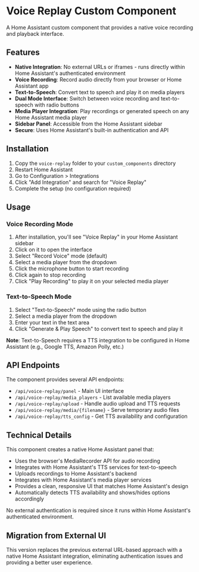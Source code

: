 # Voice Replay Custom Component

A Home Assistant custom component that provides a native voice recording and playback interface.

## Features

- **Native Integration**: No external URLs or iframes - runs directly within Home Assistant's authenticated environment
- **Voice Recording**: Record audio directly from your browser or Home Assistant app
- **Text-to-Speech**: Convert text to speech and play it on media players
- **Dual Mode Interface**: Switch between voice recording and text-to-speech with radio buttons
- **Media Player Integration**: Play recordings or generated speech on any Home Assistant media player
- **Sidebar Panel**: Accessible from the Home Assistant sidebar
- **Secure**: Uses Home Assistant's built-in authentication and API

## Installation

1. Copy the `voice-replay` folder to your `custom_components` directory
2. Restart Home Assistant
3. Go to Configuration > Integrations
4. Click "Add Integration" and search for "Voice Replay"
5. Complete the setup (no configuration required)

## Usage

### Voice Recording Mode

1. After installation, you'll see "Voice Replay" in your Home Assistant sidebar
2. Click on it to open the interface
3. Select "Record Voice" mode (default)
4. Select a media player from the dropdown
5. Click the microphone button to start recording
6. Click again to stop recording
7. Click "Play Recording" to play it on your selected media player

### Text-to-Speech Mode

1. Select "Text-to-Speech" mode using the radio button
2. Select a media player from the dropdown
3. Enter your text in the text area
4. Click "Generate & Play Speech" to convert text to speech and play it

**Note**: Text-to-Speech requires a TTS integration to be configured in Home Assistant (e.g., Google TTS, Amazon Polly, etc.)

## API Endpoints

The component provides several API endpoints:

- `/api/voice-replay/panel` - Main UI interface
- `/api/voice-replay/media_players` - List available media players
- `/api/voice-replay/upload` - Handle audio upload and TTS requests
- `/api/voice-replay/media/{filename}` - Serve temporary audio files
- `/api/voice-replay/tts_config` - Get TTS availability and configuration

## Technical Details

This component creates a native Home Assistant panel that:

- Uses the browser's MediaRecorder API for audio recording
- Integrates with Home Assistant's TTS services for text-to-speech
- Uploads recordings to Home Assistant's backend
- Integrates with Home Assistant's media player services
- Provides a clean, responsive UI that matches Home Assistant's design
- Automatically detects TTS availability and shows/hides options accordingly

No external authentication is required since it runs within Home Assistant's authenticated environment.

## Migration from External UI

This version replaces the previous external URL-based approach with a native Home Assistant integration, eliminating authentication issues and providing a better user experience.
